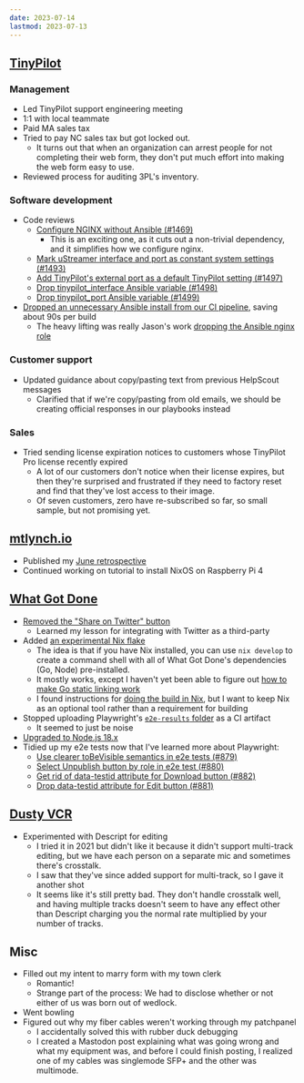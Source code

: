 ```yaml
---
date: 2023-07-14
lastmod: 2023-07-13
---
```


## [TinyPilot](https://tinypilotkvm.com)

### Management

- Led TinyPilot support engineering meeting
- 1:1 with local teammate
- Paid MA sales tax
- Tried to pay NC sales tax but got locked out.
  - It turns out that when an organization can arrest people for not completing their web form, they don't put much effort into making the web form easy to use.
- Reviewed process for auditing 3PL's inventory.

### Software development

- Code reviews
  - [Configure NGINX without Ansible (#1469)](https://github.com/tiny-pilot/tinypilot/pull/1469)
    - This is an exciting one, as it cuts out a non-trivial dependency, and it simplifies how we configure nginx.
  - [Mark uStreamer interface and port as constant system settings (#1493)](https://github.com/tiny-pilot/tinypilot/pull/1493)
  - [Add TinyPilot's external port as a default TinyPilot setting (#1497)](https://github.com/tiny-pilot/tinypilot/pull/1497)
  - [Drop tinypilot_interface Ansible variable (#1498)](https://github.com/tiny-pilot/tinypilot/pull/1498)
  - [Drop tinypilot_port Ansible variable (#1499)](https://github.com/tiny-pilot/tinypilot/pull/1499)
- [Dropped an unnecessary Ansible install from our CI pipeline](https://github.com/tiny-pilot/tinypilot/pull/1500), saving about 90s per build
  - The heavy lifting was really Jason's work [dropping the Ansible nginx role](https://github.com/tiny-pilot/tinypilot/pull/1469)

### Customer support

- Updated guidance about copy/pasting text from previous HelpScout messages
  - Clarified that if we're copy/pasting from old emails, we should be creating official responses in our playbooks instead

### Sales

- Tried sending license expiration notices to customers whose TinyPilot Pro license recently expired
  - A lot of our customers don't notice when their license expires, but then they're surprised and frustrated if they need to factory reset and find that they've lost access to their image.
  - Of seven customers, zero have re-subscribed so far, so small sample, but not promising yet.

## [mtlynch.io](https://mtlynch.io)

- Published my [June retrospective](https://mtlynch.io/retrospectives/2023/07/)
- Continued working on tutorial to install NixOS on Raspberry Pi 4

## [What Got Done](https://whatgotdone.com)

- [Removed the "Share on Twitter" button](https://github.com/mtlynch/whatgotdone/pull/871)
  - Learned my lesson for integrating with Twitter as a third-party
- Added [an experimental Nix flake](https://github.com/mtlynch/whatgotdone/pull/873)
  - The idea is that if you have Nix installed, you can use `nix develop` to create a command shell with all of What Got Done's dependencies (Go, Node) pre-installed.
  - It mostly works, except I haven't yet been able to figure out [how to make Go static linking work](https://discourse.nixos.org/t/proper-way-to-setup-nix-shell-to-cross-compile-statically-linked-go-binary-using-musl/23254)
  - I found instructions for [doing the build in Nix](https://nixos.wiki/wiki/Go#Compile_go_program_with_static_compile_flag_.28take_2.29), but I want to keep Nix as an optional tool rather than a requirement for building
- Stopped uploading Playwright's [`e2e-results` folder](https://github.com/mtlynch/whatgotdone/pull/875) as a CI artifact
  - It seemed to just be noise
- [Upgraded to Node.js 18.x](https://github.com/mtlynch/whatgotdone/pull/874)
- Tidied up my e2e tests now that I've learned more about Playwright:
  - [Use clearer toBeVisible semantics in e2e tests (#879)](https://github.com/mtlynch/whatgotdone/pull/879)
  - [Select Unpublish button by role in e2e test (#880)](https://github.com/mtlynch/whatgotdone/pull/880)
  - [Get rid of data-testid attribute for Download button (#882)](https://github.com/mtlynch/whatgotdone/pull/882)
  - [Drop data-testid attribute for Edit button (#881)](https://github.com/mtlynch/whatgotdone/pull/881)

## [Dusty VCR](https://dustyvcr.com)

- Experimented with Descript for editing
  - I tried it in 2021 but didn't like it because it didn't support multi-track editing, but we have each person on a separate mic and sometimes there's crosstalk.
  - I saw that they've since added support for multi-track, so I gave it another shot
  - It seems like it's still pretty bad. They don't handle crosstalk well, and having multiple tracks doesn't seem to have any effect other than Descript charging you the normal rate multiplied by your number of tracks.

## Misc

- Filled out my intent to marry form with my town clerk
  - Romantic!
  - Strange part of the process: We had to disclose whether or not either of us was born out of wedlock.
- Went bowling
- Figured out why my fiber cables weren't working through my patchpanel
  - I accidentally solved this with rubber duck debugging
  - I created a Mastodon post explaining what was going wrong and what my equipment was, and before I could finish posting, I realized one of my cables was singlemode SFP+ and the other was multimode.
